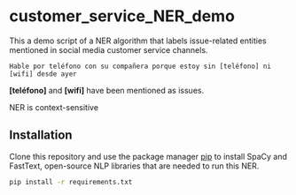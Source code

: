 # customer_service_NER_demo

This a demo script of a NER algorithm that labels issue-related entities mentioned in social media customer service channels.

```Hable por teléfono con su compañera porque estoy sin [teléfono] ni [wifi] desde ayer```

**[teléfono]** and **[wifi]** have been mentioned as issues.

NER is context-sensitive

## Installation

Clone this repository and use the package manager [pip](https://pip.pypa.io/en/stable/) to install SpaCy and FastText, open-source NLP libraries that are needed to run this NER.

```bash
pip install -r requirements.txt
```